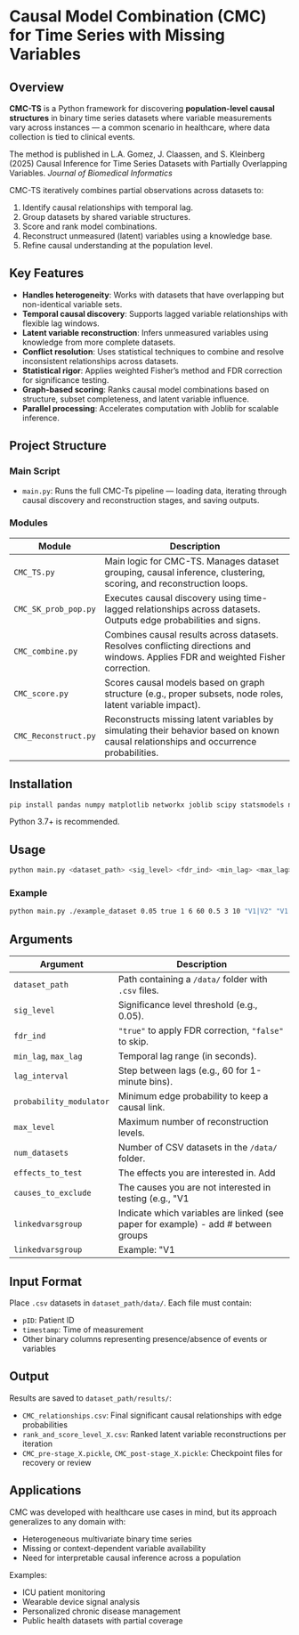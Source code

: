 # Causal Model Combination (CMC) for Time Series with Missing Variables

## Overview

**CMC-TS** is a Python framework for discovering **population-level causal structures** in binary time series datasets where variable measurements vary across instances — a common scenario in healthcare, where data collection is tied to clinical events.

The method is published in L.A. Gomez, J. Claassen, and S. Kleinberg (2025) Causal Inference for Time Series Datasets with Partially Overlapping Variables. *Journal of Biomedical Informatics*

CMC-TS iteratively combines partial observations across datasets to:
1. Identify causal relationships with temporal lag.
2. Group datasets by shared variable structures.
3. Score and rank model combinations.
4. Reconstruct unmeasured (latent) variables using a knowledge base.
5. Refine causal understanding at the population level.

## Key Features

- **Handles heterogeneity**: Works with datasets that have overlapping but non-identical variable sets.
- **Temporal causal discovery**: Supports lagged variable relationships with flexible lag windows.
- **Latent variable reconstruction**: Infers unmeasured variables using knowledge from more complete datasets.
- **Conflict resolution**: Uses statistical techniques to combine and resolve inconsistent relationships across datasets.
- **Statistical rigor**: Applies weighted Fisher’s method and FDR correction for significance testing.
- **Graph-based scoring**: Ranks causal model combinations based on structure, subset completeness, and latent variable influence.
- **Parallel processing**: Accelerates computation with Joblib for scalable inference.

## Project Structure

### Main Script

- `main.py`: Runs the full CMC-Ts pipeline — loading data, iterating through causal discovery and reconstruction stages, and saving outputs.

### Modules

| Module                 | Description                                                                 |
|------------------------|-----------------------------------------------------------------------------|
| `CMC_TS.py`            | Main logic for CMC-TS. Manages dataset grouping, causal inference, clustering, scoring, and reconstruction loops. |
| `CMC_SK_prob_pop.py`   | Executes causal discovery using time-lagged relationships across datasets. Outputs edge probabilities and signs. |
| `CMC_combine.py`       | Combines causal results across datasets. Resolves conflicting directions and windows. Applies FDR and weighted Fisher correction. |
| `CMC_score.py`         | Scores causal models based on graph structure (e.g., proper subsets, node roles, latent variable impact). |
| `CMC_Reconstruct.py`   | Reconstructs missing latent variables by simulating their behavior based on known causal relationships and occurrence probabilities. |

## Installation

```bash
pip install pandas numpy matplotlib networkx joblib scipy statsmodels numba pgmpy
```

Python 3.7+ is recommended.

## Usage

```bash
python main.py <dataset_path> <sig_level> <fdr_ind> <min_lag> <max_lag> <lag_interval> <probability_modulator> <max_level> <num_datasets> <effects_to_test> <causes_to_exclude> <linkedvarsgroup>
```

### Example

```bash
python main.py ./example_dataset 0.05 true 1 6 60 0.5 3 10 "V1|V2" "V1|V2|V3|V4" "V1|V2|V3#V5|V6#V10|V11" 
```

## Arguments

| Argument               | Description                                                                          |
|------------------------|--------------------------------------------------------------------------------------|
| `dataset_path`         | Path containing a `/data/` folder with `.csv` files.                                 |
| `sig_level`            | Significance level threshold (e.g., 0.05).                                           |
| `fdr_ind`              | `"true"` to apply FDR correction, `"false"` to skip.                                 |
| `min_lag`, `max_lag`   | Temporal lag range (in seconds).                                                     |
| `lag_interval`         | Step between lags (e.g., 60 for 1-minute bins).                                      |
| `probability_modulator`| Minimum edge probability to keep a causal link.                                      |
| `max_level`            | Maximum number of reconstruction levels.                                             |
| `num_datasets`         | Number of CSV datasets in the `/data/` folder.                                       |
| `effects_to_test`      | The effects you are interested in. Add | between items (e.g., "V1|V2")               |
| `causes_to_exclude`    | The causes you are not interested in testing (e.g., "V1|V2|V3|V4")                   |
| `linkedvarsgroup`      | Indicate which variables are linked (see paper for example) - add # between groups   |
| `linkedvarsgroup`      | Example: "V1|V2|V3#V5|V6#V10|V11"                                                    |


## Input Format

Place `.csv` datasets in `dataset_path/data/`. Each file must contain:
- `pID`: Patient ID
- `timestamp`: Time of measurement
- Other binary columns representing presence/absence of events or variables

## Output

Results are saved to `dataset_path/results/`:

- `CMC_relationships.csv`: Final significant causal relationships with edge probabilities
- `rank_and_score_level_X.csv`: Ranked latent variable reconstructions per iteration
- `CMC_pre-stage_X.pickle`, `CMC_post-stage_X.pickle`: Checkpoint files for recovery or review

## Applications

CMC was developed with healthcare use cases in mind, but its approach generalizes to any domain with:
- Heterogeneous multivariate binary time series
- Missing or context-dependent variable availability
- Need for interpretable causal inference across a population

Examples:
- ICU patient monitoring
- Wearable device signal analysis
- Personalized chronic disease management
- Public health datasets with partial coverage

